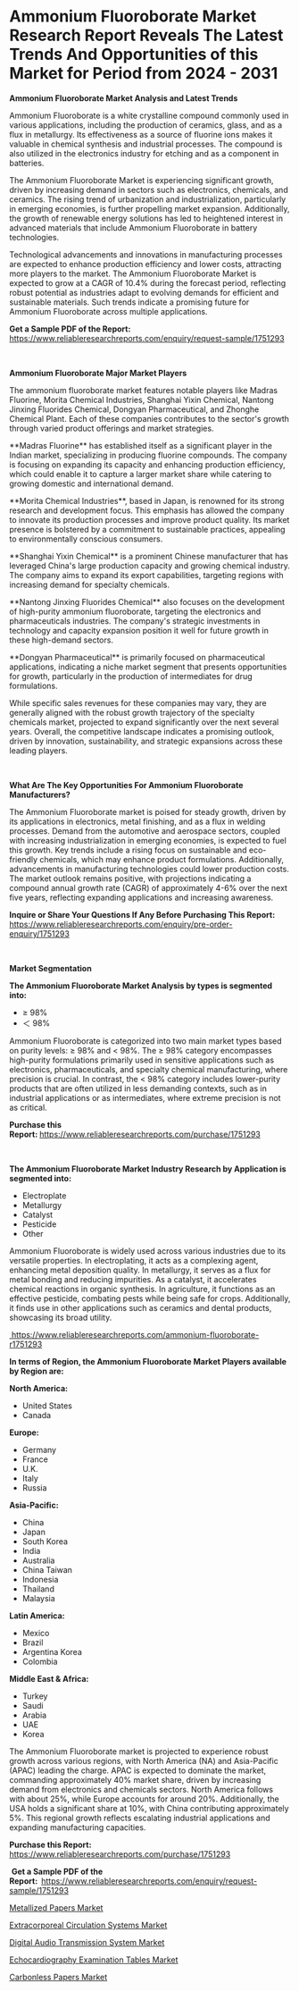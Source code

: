 <p><h1>Ammonium Fluoroborate Market Research Report Reveals The Latest Trends And Opportunities of this Market for Period from 2024 - 2031</h1></p><p><strong>Ammonium Fluoroborate Market Analysis and Latest Trends</strong></p>
<p><p>Ammonium Fluoroborate is a white crystalline compound commonly used in various applications, including the production of ceramics, glass, and as a flux in metallurgy. Its effectiveness as a source of fluorine ions makes it valuable in chemical synthesis and industrial processes. The compound is also utilized in the electronics industry for etching and as a component in batteries.</p><p>The Ammonium Fluoroborate Market is experiencing significant growth, driven by increasing demand in sectors such as electronics, chemicals, and ceramics. The rising trend of urbanization and industrialization, particularly in emerging economies, is further propelling market expansion. Additionally, the growth of renewable energy solutions has led to heightened interest in advanced materials that include Ammonium Fluoroborate in battery technologies. </p><p>Technological advancements and innovations in manufacturing processes are expected to enhance production efficiency and lower costs, attracting more players to the market. The Ammonium Fluoroborate Market is expected to grow at a CAGR of 10.4% during the forecast period, reflecting robust potential as industries adapt to evolving demands for efficient and sustainable materials. Such trends indicate a promising future for Ammonium Fluoroborate across multiple applications.</p></p>
<p><strong>Get a Sample PDF of the Report:&nbsp;</strong> <a href="https://www.reliableresearchreports.com/enquiry/request-sample/1751293?utm_campaign=31&utm_medium=2&utm_source=Github&utm_content=ia&utm_term=09112024&utm_id=ammonium-fluoroborate">https://www.reliableresearchreports.com/enquiry/request-sample/1751293</a></p>
<p>&nbsp;</p>
<p><strong>Ammonium Fluoroborate Major Market Players</strong></p>
<p><p>The ammonium fluoroborate market features notable players like Madras Fluorine, Morita Chemical Industries, Shanghai Yixin Chemical, Nantong Jinxing Fluorides Chemical, Dongyan Pharmaceutical, and Zhonghe Chemical Plant. Each of these companies contributes to the sector's growth through varied product offerings and market strategies.</p><p>**Madras Fluorine** has established itself as a significant player in the Indian market, specializing in producing fluorine compounds. The company is focusing on expanding its capacity and enhancing production efficiency, which could enable it to capture a larger market share while catering to growing domestic and international demand.</p><p>**Morita Chemical Industries**, based in Japan, is renowned for its strong research and development focus. This emphasis has allowed the company to innovate its production processes and improve product quality. Its market presence is bolstered by a commitment to sustainable practices, appealing to environmentally conscious consumers.</p><p>**Shanghai Yixin Chemical** is a prominent Chinese manufacturer that has leveraged China's large production capacity and growing chemical industry. The company aims to expand its export capabilities, targeting regions with increasing demand for specialty chemicals.</p><p>**Nantong Jinxing Fluorides Chemical** also focuses on the development of high-purity ammonium fluoroborate, targeting the electronics and pharmaceuticals industries. The company's strategic investments in technology and capacity expansion position it well for future growth in these high-demand sectors.</p><p>**Dongyan Pharmaceutical** is primarily focused on pharmaceutical applications, indicating a niche market segment that presents opportunities for growth, particularly in the production of intermediates for drug formulations.</p><p>While specific sales revenues for these companies may vary, they are generally aligned with the robust growth trajectory of the specialty chemicals market, projected to expand significantly over the next several years. Overall, the competitive landscape indicates a promising outlook, driven by innovation, sustainability, and strategic expansions across these leading players.</p></p>
<p>&nbsp;</p>
<p><strong>What Are The Key Opportunities For Ammonium Fluoroborate Manufacturers?</strong></p>
<p><p>The Ammonium Fluoroborate market is poised for steady growth, driven by its applications in electronics, metal finishing, and as a flux in welding processes. Demand from the automotive and aerospace sectors, coupled with increasing industrialization in emerging economies, is expected to fuel this growth. Key trends include a rising focus on sustainable and eco-friendly chemicals, which may enhance product formulations. Additionally, advancements in manufacturing technologies could lower production costs. The market outlook remains positive, with projections indicating a compound annual growth rate (CAGR) of approximately 4-6% over the next five years, reflecting expanding applications and increasing awareness.</p></p>
<p><strong>Inquire or Share Your Questions If Any Before Purchasing This Report:</strong> <a href="https://www.reliableresearchreports.com/enquiry/pre-order-enquiry/1751293?utm_campaign=31&utm_medium=2&utm_source=Github&utm_content=ia&utm_term=09112024&utm_id=ammonium-fluoroborate">https://www.reliableresearchreports.com/enquiry/pre-order-enquiry/1751293</a></p>
<p>&nbsp;</p>
<p><strong>Market Segmentation</strong></p>
<p><strong>The Ammonium Fluoroborate Market Analysis by types is segmented into:</strong></p>
<p><ul><li>≥ 98%</li><li>＜ 98%</li></ul></p>
<p><p>Ammonium Fluoroborate is categorized into two main market types based on purity levels: ≥ 98% and < 98%. The ≥ 98% category encompasses high-purity formulations primarily used in sensitive applications such as electronics, pharmaceuticals, and specialty chemical manufacturing, where precision is crucial. In contrast, the < 98% category includes lower-purity products that are often utilized in less demanding contexts, such as in industrial applications or as intermediates, where extreme precision is not as critical.</p></p>
<p><strong>Purchase this Report:&nbsp;</strong><a href="https://www.reliableresearchreports.com/purchase/1751293?utm_campaign=31&utm_medium=2&utm_source=Github&utm_content=ia&utm_term=09112024&utm_id=ammonium-fluoroborate">https://www.reliableresearchreports.com/purchase/1751293</a></p>
<p>&nbsp;</p>
<p><strong>The Ammonium Fluoroborate Market Industry Research by Application is segmented into:</strong></p>
<p><ul><li>Electroplate</li><li>Metallurgy</li><li>Catalyst</li><li>Pesticide</li><li>Other</li></ul></p>
<p><p>Ammonium Fluoroborate is widely used across various industries due to its versatile properties. In electroplating, it acts as a complexing agent, enhancing metal deposition quality. In metallurgy, it serves as a flux for metal bonding and reducing impurities. As a catalyst, it accelerates chemical reactions in organic synthesis. In agriculture, it functions as an effective pesticide, combating pests while being safe for crops. Additionally, it finds use in other applications such as ceramics and dental products, showcasing its broad utility.</p></p>
<p><a href="https://www.reliableresearchreports.com/ammonium-fluoroborate-r1751293?utm_campaign=31&utm_medium=2&utm_source=Github&utm_content=ia&utm_term=09112024&utm_id=ammonium-fluoroborate">&nbsp;https://www.reliableresearchreports.com/ammonium-fluoroborate-r1751293</a></p>
<p><strong>In terms of Region, the Ammonium Fluoroborate Market Players available by Region are:</strong></p>
<p>
    <p> <strong> North America: </strong>
        <ul>
            <li>United States</li>
            <li>Canada</li>
        </ul>
        </p> 
    <p> <strong> Europe: </strong>
        <ul>
            <li>Germany</li>
            <li>France</li>
            <li>U.K.</li>
            <li>Italy</li>
            <li>Russia</li>
        </ul>
        </p> 
    <p> <strong> Asia-Pacific: </strong>
        <ul>
            <li>China</li>
            <li>Japan</li>
            <li>South Korea</li>
            <li>India</li>
            <li>Australia</li>
            <li>China Taiwan</li>
            <li>Indonesia</li>
            <li>Thailand</li>
            <li>Malaysia</li>
        </ul>
        </p> 
    <p> <strong> Latin America: </strong>
        <ul>
            <li>Mexico</li>
            <li>Brazil</li>
            <li>Argentina Korea</li>
            <li>Colombia</li>
        </ul>
        </p> 
    <p> <strong> Middle East & Africa: </strong>
        <ul>
            <li>Turkey</li>
            <li>Saudi</li>
            <li>Arabia</li>
            <li>UAE</li>
            <li>Korea</li>
        </ul>
    </p>
    </p>
<p><p>The Ammonium Fluoroborate market is projected to experience robust growth across various regions, with North America (NA) and Asia-Pacific (APAC) leading the charge. APAC is expected to dominate the market, commanding approximately 40% market share, driven by increasing demand from electronics and chemicals sectors. North America follows with about 25%, while Europe accounts for around 20%. Additionally, the USA holds a significant share at 10%, with China contributing approximately 5%. This regional growth reflects escalating industrial applications and expanding manufacturing capacities.</p></p>
<p><strong>Purchase this Report: </strong><a href="https://www.reliableresearchreports.com/purchase/1751293?utm_campaign=31&utm_medium=2&utm_source=Github&utm_content=ia&utm_term=09112024&utm_id=ammonium-fluoroborate">https://www.reliableresearchreports.com/purchase/1751293</a></p>
<p>&nbsp;<strong>Get a Sample PDF of the Report:&nbsp;&nbsp;</strong><a href="https://www.reliableresearchreports.com/enquiry/request-sample/1751293?utm_campaign=31&utm_medium=2&utm_source=Github&utm_content=ia&utm_term=09112024&utm_id=ammonium-fluoroborate">https://www.reliableresearchreports.com/enquiry/request-sample/1751293</a></p>
<p><strong></strong></p>
<p><p><a href="https://github.com/cristy9x9bur/Market-Research-Report-List-1/blob/main/metallized-papers-market.md?utm_campaign=31&utm_medium=2&utm_source=Github&utm_content=ia&utm_term=09112024&utm_id=ammonium-fluoroborate">Metallized Papers Market</a></p><p><a href="https://issuu.com/reportprime-2/docs/extracorporeal-circulation-systems-_151f501615d101?utm_campaign=31&utm_medium=2&utm_source=Github&utm_content=ia&utm_term=09112024&utm_id=ammonium-fluoroborate">Extracorporeal Circulation Systems Market</a></p><p><a href="https://www.linkedin.com/pulse/driving-forces-global-digital-audio-transmission-system-market-40voc?utm_campaign=31&utm_medium=2&utm_source=Github&utm_content=ia&utm_term=09112024&utm_id=ammonium-fluoroborate">Digital Audio Transmission System Market</a></p><p><a href="https://issuu.com/reportprime-2/docs/echocardiography-examination-tables_f61891f23b5d45?utm_campaign=31&utm_medium=2&utm_source=Github&utm_content=ia&utm_term=09112024&utm_id=ammonium-fluoroborate">Echocardiography Examination Tables Market</a></p><p><a href="https://github.com/isbel3opkkem/Market-Research-Report-List-1/blob/main/carbonless-papers-market.md?utm_campaign=31&utm_medium=2&utm_source=Github&utm_content=ia&utm_term=09112024&utm_id=ammonium-fluoroborate">Carbonless Papers Market</a></p></p>